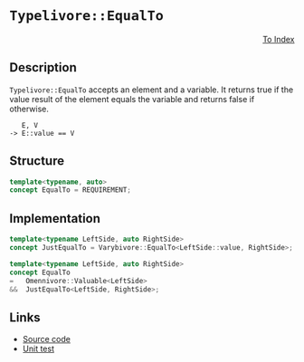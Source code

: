 <!-- Copyright 2024 Feng Mofan
SPDX-License-Identifier: Apache-2.0 -->

# `Typelivore::EqualTo`

<p style='text-align: right;'><a href="../../concepts.md#typelivore-equal-to">To Index</a></p>

## Description

`Typelivore::EqualTo` accepts an element and a variable.
It returns true if the value result of the element equals the variable and returns false if otherwise.

<pre><code>   E, V
-> E::value == V</code></pre>

## Structure

```C++
template<typename, auto>
concept EqualTo = REQUIREMENT;
```

## Implementation

```C++
template<typename LeftSide, auto RightSide>
concept JustEqualTo = Varybivore::EqualTo<LeftSide::value, RightSide>;

template<typename LeftSide, auto RightSide>
concept EqualTo
=   Omennivore::Valuable<LeftSide>
&&  JustEqualTo<LeftSide, RightSide>;
```

## Links

- [Source code](../../../../conceptrodon/typelivore/concepts/equal_to.hpp)
- [Unit test](../../../../tests/unit/concepts/typelivore/equal_to.test.hpp)
